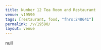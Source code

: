 ```yaml
---
title: Number 12 Tea Room and Restaurant
venue: v19590
tags: [restaurant, food, "fhrs:248641"]
permalink: /v/19590/
layout: venue
---
```

null